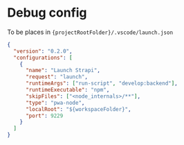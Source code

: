 # Debug config

To be places in `{projectRootFolder}/.vscode/launch.json`

```json
{
  "version": "0.2.0",
  "configurations": [
    {
      "name": "Launch Strapi",
      "request": "launch",
      "runtimeArgs": ["run-script", "develop:backend"],
      "runtimeExecutable": "npm",
      "skipFiles": ["<node_internals>/**"],
      "type": "pwa-node",
      "localRoot": "${workspaceFolder}",
      "port": 9229
    }
  ]
}
```
